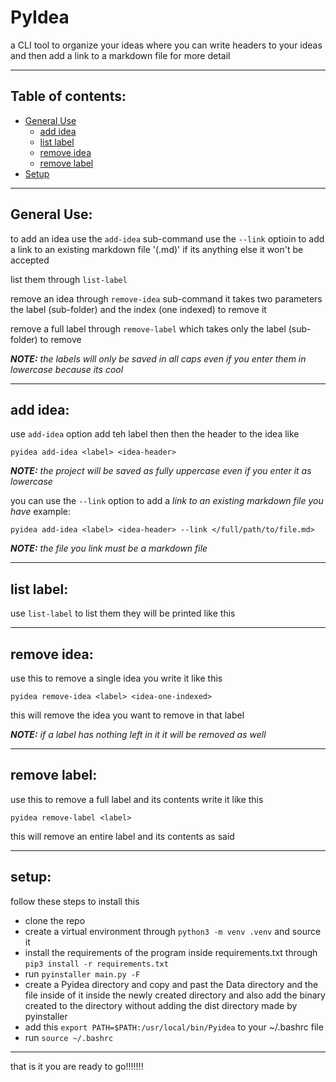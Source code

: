 # PyIdea
a CLI tool to organize your ideas where you can write headers to your ideas
and then add a link to a markdown file for more detail

---

## Table of contents:
- [General Use](#general-use)
    - [add idea](#add-idea)
    - [list label](#list-label)
    - [remove idea](#remove-idea)
    - [remove label](#remove-label)
- [Setup](#setup)

---

## General Use:
to add an idea use the `add-idea` sub-command use the `--link` optioin to add a link
to an existing markdown file '(.md)' if its anything else it won't be accepted

list them through `list-label`

remove an idea through `remove-idea` sub-command it takes two parameters the label (sub-folder)
and the index (one indexed) to remove it

remove a full label through `remove-label` which takes only the label (sub-folder) to remove 

***NOTE:*** *the labels will only be saved in all caps even if you enter them in lowercase because its cool*

---

## add idea:
use `add-idea` option add teh label then then the header to the idea like

`pyidea add-idea <label> <idea-header>`

***NOTE:*** *the project will be saved as fully uppercase even if you enter it as lowercase*

you can use the `--link` option to add a *link to an existing markdown file you have* example:

`pyidea add-idea <label> <idea-header> --link </full/path/to/file.md>`

***NOTE:*** *the file you link must be a markdown file*

---

## list label:
use `list-label` to list them they will be printed like this

---

## remove idea:
use this to remove a single idea you write it like this

`pyidea remove-idea <label> <idea-one-indexed>`

this will remove the idea you want to remove in that label

***NOTE:*** *if a label has nothing left in it it will be removed as well*

---

## remove label:
use this to remove a full label and its contents write it like this

`pyidea remove-label <label>`

this will remove an entire label and its contents as said

---

## setup:
follow these steps to install this

- clone the repo
- create a virtual environment through `python3 -m venv .venv` and source it
- install the requirements of the program inside requirements.txt through `pip3 install -r requirements.txt`
- run `pyinstaller main.py -F` 
- create a Pyidea directory and copy and past the Data directory and the file inside of it inside the newly
created directory and also add the binary created to the directory without adding the dist directory made by
pyinstaller
- add this `export PATH=$PATH:/usr/local/bin/Pyidea` to your ~/.bashrc file
- run `source ~/.bashrc`

---

that is it you are ready to go!!!!!!!